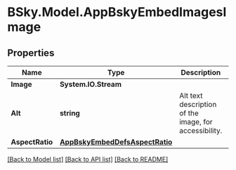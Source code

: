 # BSky.Model.AppBskyEmbedImagesImage

## Properties

Name | Type | Description | Notes
------------ | ------------- | ------------- | -------------
**Image** | **System.IO.Stream** |  | 
**Alt** | **string** | Alt text description of the image, for accessibility. | 
**AspectRatio** | [**AppBskyEmbedDefsAspectRatio**](AppBskyEmbedDefsAspectRatio.md) |  | [optional] 

[[Back to Model list]](../README.md#documentation-for-models) [[Back to API list]](../README.md#documentation-for-api-endpoints) [[Back to README]](../README.md)

